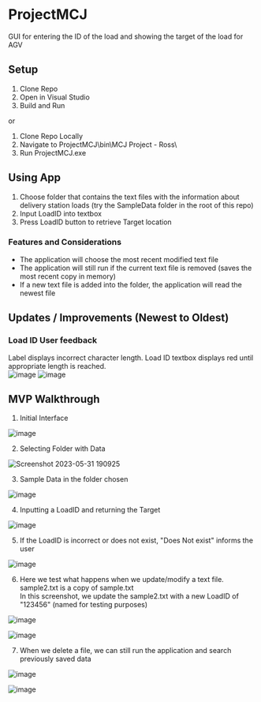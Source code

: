 # ProjectMCJ
GUI for entering the ID of the load and showing the target of the load for AGV

## Setup
1. Clone Repo
2. Open in Visual Studio
3. Build and Run

or

1. Clone Repo Locally
2. Navigate to ProjectMCJ\bin\MCJ Project - Ross\
3. Run ProjectMCJ.exe

## Using App
1. Choose folder that contains the text files with the information about delivery station loads (try the SampleData folder in the root of this repo)
2. Input LoadID into textbox
3. Press LoadID button to retrieve Target location

### Features and Considerations
- The application will choose the most recent modified text file
- The application will still run if the current text file is removed (saves the most recent copy in memory)
- If a new text file is added into the folder, the application will read the newest file

## Updates / Improvements (Newest to Oldest)
### Load ID User feedback  
Label displays incorrect character length. Load ID textbox displays red until appropriate length is reached.  
![image](https://github.com/ROSSROSALES/ProjectMCJ/assets/52366381/3e842dad-abf5-4d63-b02e-a0e3550341b1)
![image](https://github.com/ROSSROSALES/ProjectMCJ/assets/52366381/5812f53c-641d-41ff-b3f0-aab984fcaf54)




## MVP Walkthrough  
1. Initial Interface

![image](https://github.com/ROSSROSALES/ProjectMCJ/assets/52366381/cc271616-2cd8-4753-a07a-3289c4f4248f)  

2. Selecting Folder with Data

![Screenshot 2023-05-31 190925](https://github.com/ROSSROSALES/ProjectMCJ/assets/52366381/f3a20747-dcde-44b0-b825-d49633df666d)  

3. Sample Data in the folder chosen

![image](https://github.com/ROSSROSALES/ProjectMCJ/assets/52366381/d568a58c-b1bd-4a22-b1ff-077ea2452a26)  

4. Inputting a LoadID and returning the Target

![image](https://github.com/ROSSROSALES/ProjectMCJ/assets/52366381/9cd02e13-7a3e-4be3-943d-0c173ec9b293)  

5. If the LoadID is incorrect or does not exist, "Does Not exist" informs the user

![image](https://github.com/ROSSROSALES/ProjectMCJ/assets/52366381/c1ef7938-671b-4576-a6fc-9cd0616d3c68)  

6. Here we test what happens when we update/modify a text file.  
  sample2.txt is a copy of sample.txt  
  In this screenshot, we update the sample2.txt with a new LoadID of "123456" (named for testing purposes)

![image](https://github.com/ROSSROSALES/ProjectMCJ/assets/52366381/2fccd592-8ea3-4028-b9c4-c55a8fa16ea7)

![image](https://github.com/ROSSROSALES/ProjectMCJ/assets/52366381/bc895be5-d518-4115-9e79-097c5ef91d3d)  

7. When we delete a file, we can still run the application and search previously saved data  

![image](https://github.com/ROSSROSALES/ProjectMCJ/assets/52366381/cd435b6c-34e1-4979-af5a-b16f234f2eca)

![image](https://github.com/ROSSROSALES/ProjectMCJ/assets/52366381/e97e88c3-9736-46da-a46b-c23a543911df)
